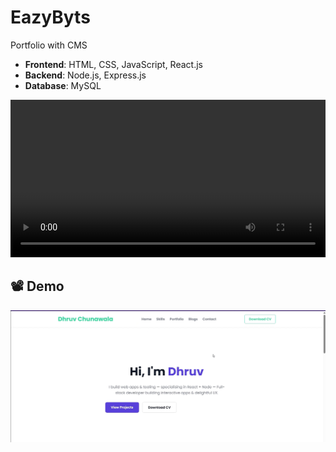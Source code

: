 # EazyByts

Portfolio with CMS

- **Frontend**: HTML, CSS, JavaScript, React.js  
- **Backend**: Node.js, Express.js  
- **Database**: MySQL

<video src="demo.mp4" width="100%" controls autoplay loop></video>

## 📽️ Demo

[![Watch the demo](thumbnail.png)](portfoilio.mp4)
